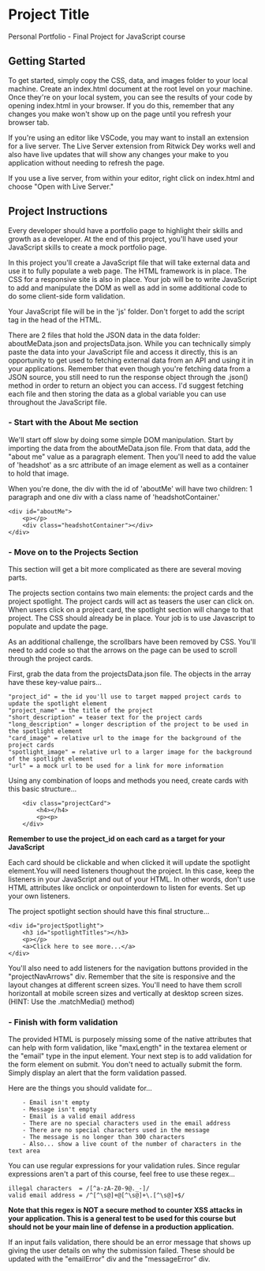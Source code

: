 # Project Title

Personal Portfolio - Final Project for JavaScript course

## Getting Started

To get started, simply copy the CSS, data, and images folder to your local machine. Create an index.html document at the root level on your machine. Once they're on your local system, you can see the results of your code by opening index.html in your browser. If you do this, remember that any changes you make won't show up on the page until you refresh your browser tab.

If you're using an editor like VSCode, you may want to install an extension for a live server. The Live Server extension from Ritwick Dey works well and also have live updates that will show any changes your make to you application without needing to refresh the page.

If you use a live server, from within your editor, right click on index.html and choose "Open with Live Server."

## Project Instructions

Every developer should have a portfolio page to highlight their skills and growth as a developer. At the end of this project, you'll have used your JavaScript skills to create a mock portfolio page.

In this project you'll create a JavaScript file that will take external data and use it to fully populate a web page. The HTML framework is in place. The CSS for a responsive site is also in place. Your job will be to write JavaScript to add and manipulate the DOM as well as add in some additional code to do some client-side form validation.

Your JavaScript file will be in the 'js' folder. Don't forget to add the script tag in the head of the HTML. 

There are 2 files that hold the JSON data in the data folder: aboutMeData.json and projectsData.json. While you can technically simply paste the data into your JavaScript file and access it directly, this is an opportunity to get used to fetching external data from an API and using it in your applications. Remember that even though you're fetching data from a JSON source, you still need to run the response object through the .json() method in order to return an object you can access. I'd suggest fetching each file and then storing the data as a global variable you can use throughout the JavaScript file.

### - Start with the About Me section

We'll start off slow by doing some simple DOM manipulation. Start by importing the data from the aboutMeData.json file. From that data, add the "about me" value as a paragraph element. Then you'll need to add the value of 'headshot' as a src attribute of an image element as well as a container to hold that image.

When you're done, the div with the id of 'aboutMe' will have two children: 1 paragraph and one div with a class name of 'headshotContainer.'

```
<div id="aboutMe">
    <p></p>
    <div class="headshotContainer"></div>
</div>
```

### - Move on to the Projects Section

This section will get a bit more complicated as there are several moving parts. 

The projects section contains two main elements: the project cards and the project spotlight. The project cards will act as teasers the user can click on. When users click on a project card, the spotlight section will change to that project. The CSS should already be in place. Your job is to use Javascript to populate and update the page.

As an additional challenge, the scrollbars have been removed by CSS. You'll need to add code so that the arrows on the page can be used to scroll through the project cards.

First, grab the data from the projectsData.json file. The objects in the array have these key-value pairs...

    "project_id" = the id you'll use to target mapped project cards to update the spotlight element
    "project_name" = the title of the project
    "short_description" = teaser text for the project cards
    "long_description" = longer description of the project to be used in the spotlight element
    "card_image" = relative url to the image for the background of the project cards
    "spotlight_image" = relative url to a larger image for the background of the spotlight element
    "url" = a mock url to be used for a link for more information

Using any combination of loops and methods you need, create cards with this basic structure...

``` 
    <div class="projectCard">
        <h4></h4>
        <p><p>
    </div>
```
**Remember to use the project_id on each card as a target for your JavaScript**

Each card should be clickable and when clicked it will update the spotlight element.You will need listeners thoughout the project. In this case, keep the listeners in your JavaScript and out of your HTML. In other words, don't use HTML attributes like onclick or onpointerdown to listen for events. Set up your own listeners.

The project spotlight section should have this final structure...
```
<div id="projectSpotlight">
    <h3 id="spotlightTitles"></h3>
    <p></p>
    <a>Click here to see more...</a>
</div>
```

You'll also need to add listeners for the navigation buttons provided in the "projectNavArrows" div. Remember that the site is responsive and the layout changes at different screen sizes. You'll need to have them scroll horizontall at mobile screen sizes and vertically at desktop screen sizes. (HINT: Use the .matchMedia() method)

### - Finish with form validation

The provided HTML is purposely missing some of the native attributes that can help with form validation, like "maxLength" in the textarea element or the "email" type in the input element. Your next step is to add validation for the form element on submit. You don't need to actually submit the form. Simply display an alert that the form validation passed.

Here are the things you should validate for...
```
    - Email isn't empty
    - Message isn't empty
    - Email is a valid email address
    - There are no special characters used in the email address
    - There are no special characters used in the message
    - The message is no longer than 300 characters
    - Also... show a live count of the number of characters in the text area
```

You can use regular expressions for your validation rules. Since regular expressions aren't a part of this course, feel free to use these regex...
```
illegal characters  = /[^a-zA-Z0-9@._-]/
valid email address = /^[^\s@]+@[^\s@]+\.[^\s@]+$/
```
**Note that this regex is NOT a secure method to counter XSS attacks in your application. This is a general test to be used for this course but should not be your main line of defense in a production application.**

If an input fails validation, there should be an error message that shows up giving the user details on why the submission failed. These should be updated with the "emailError" div and the "messageError" div.
